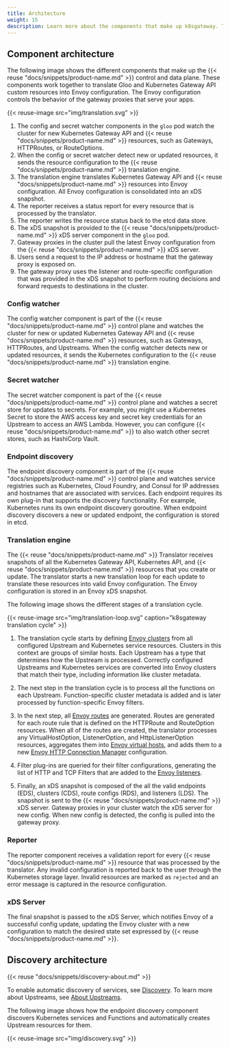 ```yaml
---
title: Architecture
weight: 15
description: Learn more about the components that make up k8sgateway. These components work together to provide traffic management, security, and resiliency. 
---
```


## Component architecture

The following image shows the different components that make up the {{< reuse "docs/snippets/product-name.md" >}} control and data plane. These components work together to translate Gloo and Kubernetes Gateway API custom resources into Envoy configuration. The Envoy configuration controls the behavior of the gateway proxies that serve your apps.

{{< reuse-image src="img/translation.svg" >}}

1. The config and secret watcher components in the `gloo` pod watch the cluster for new Kubernetes Gateway API and {{< reuse "docs/snippets/product-name.md" >}} resources, such as Gateways, HTTPRoutes, or RouteOptions.
2. When the config or secret watcher detect new or updated resources, it sends the resource configuration to the {{< reuse "docs/snippets/product-name.md" >}} translation engine. 
3. The translation engine translates Kubernetes Gateway API and {{< reuse "docs/snippets/product-name.md" >}} resources into Envoy configuration. All Envoy configuration is consolidated into an xDS snapshot. 
4. The reporter receives a status report for every resource that is processed by the translator. 
5. The reporter writes the resource status back to the etcd data store. 
6. The xDS snapshot is provided to the {{< reuse "docs/snippets/product-name.md" >}} xDS server component in the `gloo` pod. 
7. Gateway proxies in the cluster pull the latest Envoy configuration from the {{< reuse "docs/snippets/product-name.md" >}} xDS server.
8. Users send a request to the IP address or hostname that the gateway proxy is exposed on. 
9. The gateway proxy uses the listener and route-specific configuration that was provided in the xDS snapshot to perform routing decisions and forward requests to destinations in the cluster.


### Config watcher 

The config watcher component is part of the {{< reuse "docs/snippets/product-name.md" >}} control plane and watches the cluster for new or updated Kubernetes Gateway API and {{< reuse "docs/snippets/product-name.md" >}} resources, such as Gateways, HTTPRoutes, and Upstreams. When the config watcher detects new or updated resources, it sends the Kubernetes configuration to the {{< reuse "docs/snippets/product-name.md" >}} translation engine.

### Secret watcher

The secret watcher component is part of the {{< reuse "docs/snippets/product-name.md" >}} control plane and watches a secret store for updates to secrets. For example, you might use a Kubernetes Secret to store the AWS access key and secret key credentials for an Upstream to access an AWS Lambda. However, you can configure {{< reuse "docs/snippets/product-name.md" >}} to also watch other secret stores, such as HashiCorp Vault.


### Endpoint discovery 

The endpoint discovery component is part of the {{< reuse "docs/snippets/product-name.md" >}} control plane and watches service registries such as Kubernetes, Cloud Foundry, and Consul for IP addresses and hostnames that are associated with services. Each endpoint requires its own plug-in that supports the discovery functionality. For example, Kubernetes runs its own endpoint discovery goroutine. When endpoint discovery discovers a new or updated endpoint, the configuration is stored in etcd.

### Translation engine

The {{< reuse "docs/snippets/product-name.md" >}} Translator receives snapshots of all the Kubernetes Gateway API, Kubernetes API, and {{< reuse "docs/snippets/product-name.md" >}} resources that you create or update. The translator starts a new translation loop for each update to translate these resources into valid Envoy configuration. The Envoy configuration is stored in an Envoy xDS snapshot.  

The following image shows the different stages of a translation cycle. 

{{< reuse-image src="img/translation-loop.svg" caption="k8sgateway translation cycle" >}}

1. The translation cycle starts by defining [Envoy clusters](https://www.envoyproxy.io/docs/envoy/latest/api-v3/config/cluster/v3/cluster.proto) from all configured Upstream and Kubernetes service resources. Clusters in this context are groups of similar hosts. Each Upstream has a type that determines how the Upstream is processed. Correctly configured Upstreams and Kubernetes services are converted into Envoy clusters that match their type, including information like cluster metadata.

2. The next step in the translation cycle is to process all the functions on each Upstream. Function-specific cluster metadata is added and is later processed by function-specific Envoy filters.

3. In the next step, all [Envoy routes](https://www.envoyproxy.io/docs/envoy/latest/api-v3/config/route/v3/route.proto) are generated. Routes are generated for each route rule that is defined on the HTTPRoute and RouteOption resources. When all of the routes are created, the translator processes any VirtualHostOption, ListenerOption, and HttpListenerOption resources, aggregates them into [Envoy virtual hosts](https://www.envoyproxy.io/docs/envoy/latest/api-v3/config/route/v3/route_components.proto#config-route-v3-virtualhost), and adds them to a new [Envoy HTTP Connection Manager](https://www.envoyproxy.io/docs/envoy/latest/intro/arch_overview/http/http_connection_management) configuration. 

4. Filter plug-ins are queried for their filter configurations, generating the list of HTTP and TCP Filters that are added to the [Envoy listeners](https://www.envoyproxy.io/docs/envoy/latest/configuration/listeners/listeners).

5. Finally, an xDS snapshot is composed of the all the valid endpoints (EDS), clusters (CDS), route configs (RDS), and listeners (LDS). The snapshot is sent to the {{< reuse "docs/snippets/product-name.md" >}} xDS server. Gateway proxies in your cluster watch the xDS server for new config. When new config is detected, the config is pulled into the gateway proxy. 

### Reporter

The reporter component receives a validation report for every {{< reuse "docs/snippets/product-name.md" >}} resource that was processed by the translator. Any invalid configuration is reported back to the user through the Kubernetes storage layer. Invalid resources are marked as `rejected` and an error message is captured in the resource configuration.  

### xDS Server

The final snapshot is passed to the xDS Server, which notifies Envoy of a successful config update, updating the Envoy cluster with a new configuration to match the desired state set expressed by {{< reuse "docs/snippets/product-name.md" >}}.


## Discovery architecture

{{< reuse "docs/snippets/discovery-about.md" >}}

To enable automatic discovery of services, see [Discovery](/docs/traffic-management/destination-types/upstreams/about/#discovery). To learn more about Upstreams, see [About Upstreams](/docs/traffic-management/destination-types/upstreams/about/).

The following image shows how the endpoint discovery component discovers Kubernetes services and Functions and automatically creates Upstream resources for them. 

{{< reuse-image src="img/discovery.svg" >}}

